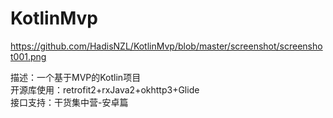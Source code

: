 # KotlinMvp
https://github.com/HadisNZL/KotlinMvp/blob/master/screenshot/screenshot001.png


描述：一个基于MVP的Kotlin项目<br>
开源库使用：retrofit2+rxJava2+okhttp3+Glide<br>
接口支持：干货集中营-安卓篇
